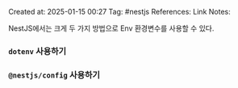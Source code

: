 Created at:  2025-01-15 00:27
Tag: #nestjs 
References:
Link Notes:

NestJS에서는 크게 두 가지 방법으로 Env 환경변수를 사용할 수 있다. 

### `dotenv` 사용하기

### `@nestjs/config` 사용하기
